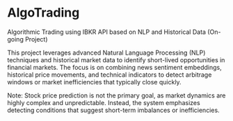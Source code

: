 # AlgoTrading
Algorithmic Trading using IBKR API based on NLP and Historical Data (On-going Project)

This project leverages advanced Natural Language Processing (NLP) techniques and historical market data to identify short-lived opportunities in financial markets. The focus is on combining news sentiment embeddings, historical price movements, and technical indicators to detect arbitrage windows or market inefficiencies that typically close quickly.

Note: Stock price prediction is not the primary goal, as market dynamics are highly complex and unpredictable. Instead, the system emphasizes detecting conditions that suggest short-term imbalances or inefficiencies.
